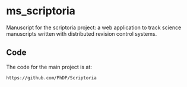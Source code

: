 ms_scriptoria
=============
Manuscript for the scriptoria project: a web application to track science
manuscripts written with distributed revision control systems.

Code
----
The code for the main project is at:

    https://github.com/PhDP/Scriptoria

